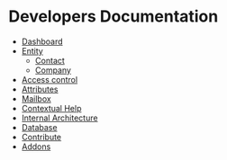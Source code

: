 Developers Documentation
========================
- [Dashboard](/rtbiz/core/dev/dashboard/)
- [Entity](/rtbiz/core/dev/entity/)
	- [Contact](/rtbiz/core/dev/entity/contact/)
	- [Company](/rtbiz/core/dev/entity/company/)
- [Access control](/rtbiz/core/dev/access-control/)
- [Attributes](/rtbiz/core/dev/attributes/)
- [Mailbox](/rtbiz/core/dev/mailbox/)
- [Contextual Help](/rtbiz/core/dev/contextual-help/)
- [Internal Architecture](/rtbiz/core/dev/internal-architecture/)
- [Database](/rtbiz/core/dev/database/)
- [Contribute](/rtbiz/core/dev/contribute/)
- [Addons](/rtbiz/core/dev/addons/)
